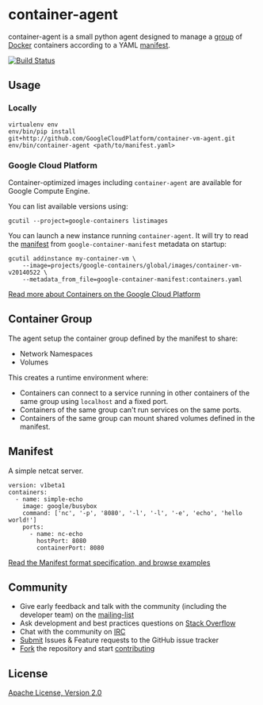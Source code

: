 container-agent
===============

container-agent is a small python agent designed to manage a [group](#container-group) of [Docker](https://docker.io) containers according to a YAML [manifest](#manifest).

[![Build Status](https://travis-ci.org/GoogleCloudPlatform/container-agent.svg?branch=master)](https://travis-ci.org/GoogleCloudPlatform/container-agent)

## Usage

### Locally

```
virtualenv env
env/bin/pip install git+http://github.com/GoogleCloudPlatform/container-vm-agent.git
env/bin/container-agent <path/to/manifest.yaml>
```

### Google Cloud Platform

Container-optimized images including `container-agent` are available for Google Compute Engine.

You can list available versions using:
```
gcutil --project=google-containers listimages
```

You can launch a new instance running `container-agent`. It will try to read the [manifest](#manifest) from `google-container-manifest` metadata on startup:
```
gcutil addinstance my-container-vm \
    --image=projects/google-containers/global/images/container-vm-v20140522 \
    --metadata_from_file=google-container-manifest:containers.yaml
```

[Read more about Containers on the Google Cloud Platform](https://developers.google.com/compute/docs/containers)

## Container Group

The agent setup the container group defined by the manifest to share:
- Network Namespaces
- Volumes

This creates a runtime environment where:
- Containers can connect to a service running in other containers of the same group using `localhost` and a fixed port.
- Containers of the same group can't run services on the same ports.
- Containers of the same group can mount shared volumes defined in the manifest.

## Manifest

A simple netcat server.
```
version: v1beta1
containers:
  - name: simple-echo
    image: google/busybox
    command: ['nc', '-p', '8080', '-l', '-l', '-e', 'echo', 'hello world!']
    ports:
      - name: nc-echo
        hostPort: 8080
        containerPort: 8080
```

[Read the Manifest format specification, and browse examples](manifests/)

## Community

- Give early feedback and talk with the community (including the developer team) on the [mailing-list](https://groups.google.com/forum/#!forum/google-containers)
- Ask development and best practices questions on [Stack Overflow](http://stackoverflow.com/questions/tagged/google-compute-engine+docker)
- Chat with the community on [IRC](irc://irc.freenode.net/#google-containers)
- [Submit](https://github.com/GoogleCloudPlatform/container-agent/issues) Issues & Feature requests to the GitHub issue tracker
- [Fork](https://github.com/GoogleCloudPlatform/container-agent/fork) the repository and start [contributing](CONTRIB.md)

## License

[Apache License, Version 2.0](tree/master/COPYING.md)
